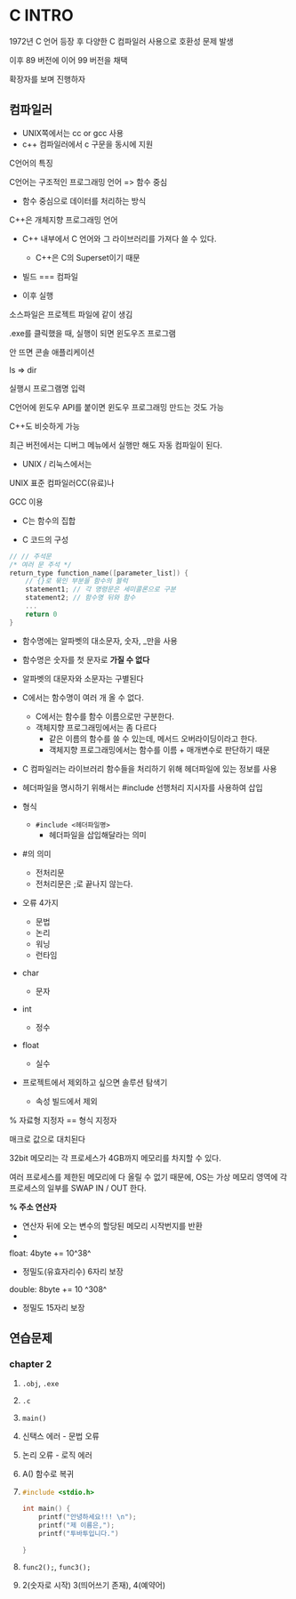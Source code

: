# C INTRO

1972년 C 언어 등장 후 다양한 C 컴파일러 사용으로 호환성 문제 발생

이후 89 버전에 이어 99 버전을 채택

확장자를 보며 진행하자

## 컴파일러

- UNIX쪽에서는 cc or gcc 사용
- c++ 컴파일러에서 c 구문을 동시에 지원



C언어의 특징

C언어는 구조적인 프로그래밍 언어 => 함수 중심

- 함수 중심으로 데이터를 처리하는 방식



C++은 개체지향 프로그래밍 언어

- C++ 내부에서 C 언어와 그 라이브러리를 가져다 쓸 수 있다.
  - C++은 C의 Superset이기 때문



- 빌드 === 컴파일

- 이후 실행

소스파일은 프로젝트 파일에 같이 생김



.exe를 클릭했을 때, 실행이 되면 윈도우즈 프로그램

안 뜨면 콘솔 애플리케이션



ls => dir

실행시 프로그램명 입력



C언어에 윈도우 API를 붙이면 윈도우 프로그래밍 만드는 것도 가능

C++도 비슷하게 가능



최근 버전에서는 디버그 메뉴에서 실행만 해도 자동 컴파일이 된다.



- UNIX / 리눅스에서는

UNIX 표준 컴파일러CC(유료)나 

GCC 이용

- C는 함수의 집합

- C 코드의 구성

```c
// // 주석문
/* 여러 문 주석 */
return_type function_name([parameter_list]) {
    // {}로 묶인 부분을 함수의 블럭
    statement1; // 각 명령문은 세미콜론으로 구분
	statement2; // 함수명 뒤와 함수
    ...
    return 0
}
```



- 함수명에는 알파벳의 대소문자, 숫자, _만을 사용
- 함수명은 숫자를 첫 문자로 **가질 수 없다**
- 알파벳의 대문자와 소문자는 구별된다
- C에서는 함수명이 여러 개 올 수 없다.
  - C에서는 함수를 함수 이름으로만 구분한다.
  - 객체지향 프로그래밍에서는 좀 다르다
    - 같은 이름의 함수를 쓸 수 있는데, 메서드 오버라이딩이라고 한다.
    - 객체지향 프로그래밍에서는 함수를 이름 + 매개변수로 판단하기 때문



- C 컴파일러는 라이브러리 함수들을 처리하기 위해 헤더파일에 있는 정보를 사용
- 헤더파일을 명시하기 위해서는 #include 선행처리 지시자를 사용하여 삽입
- 형식
  - `#include <헤더파일명>`
    - 헤더파일을 삽입해달라는 의미
- #의 의미
  - 전처리문
  - 전처리문은 ;로 끝나지 않는다.



- 오류 4가지
  - 문법
  - 논리
  - 워닝
  - 런타임





- char
  - 문자
- int
  - 정수
- float
  - 실수



- 프로젝트에서 제외하고 싶으면 솔루션 탐색기
  - 속성 빌드에서 제외



% 자료형 지정자 == 형식 지정자

매크로 값으로 대치된다



32bit 메모리는 각 프로세스가 4GB까지 메모리를 차지할 수 있다.

여러 프로세스를 제한된 메모리에 다 올릴 수 없기 때문에, OS는 가상 메모리 영역에 각 프로세스의 일부를 SWAP IN / OUT 한다.

**% 주소 연산자**

- 연산자 뒤에 오는 변수의 할당된 메모리 시작번지를 반환
- 



float: 4byte += 10^38^

- 정밀도(유효자리수) 6자리 보장

double: 8byte += 10 ^308^

- 정밀도 15자리 보장











## 연습문제

### chapter 2

1. `.obj`, `.exe`

2. `.c`

3. `main()`

4. 신택스 에러 - 문법 오류

5. 논리 오류 - 로직 에러

6. A() 함수로 복귀

7. ```c
   #include <stdio.h>
   
   int main() {
       printf("안녕하세요!!! \n");
       printf("제 이름은,");
       printf("투바투입니다.")
       
   }
   ```

8. `func2();`, `func3();`

9. 2(숫자로 시작) 3(띄어쓰기 존재), 4(예약어)